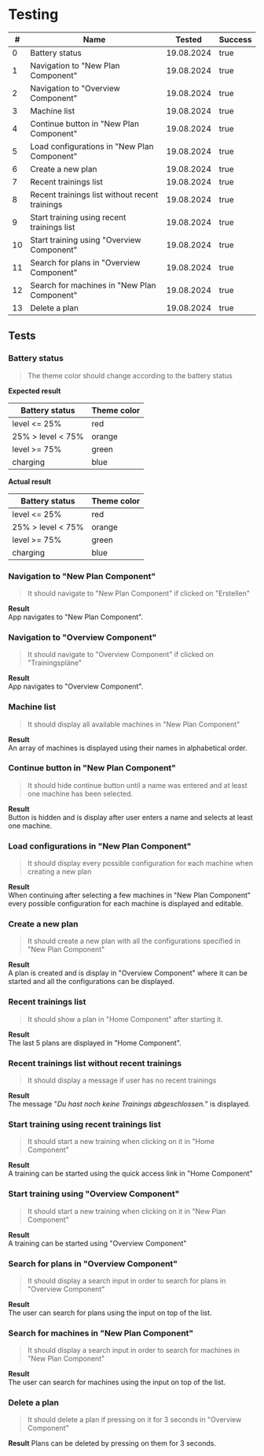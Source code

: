 # Testing

| #  | Name                                           | Tested     | Success |
|----|------------------------------------------------|------------|---------|
| 0  | Battery status                                 | 19.08.2024 | true    |
| 1  | Navigation to "New Plan Component"             | 19.08.2024 | true    |
| 2  | Navigation to "Overview Component"             | 19.08.2024 | true    |
| 3  | Machine list                                   | 19.08.2024 | true    |
| 4  | Continue button in "New Plan Component"        | 19.08.2024 | true    |
| 5  | Load configurations in "New Plan Component"    | 19.08.2024 | true    |
| 6  | Create a new plan                              | 19.08.2024 | true    |
| 7  | Recent trainings list                          | 19.08.2024 | true    |
| 8  | Recent trainings list without recent trainings | 19.08.2024 | true    |
| 9  | Start training using recent trainings list     | 19.08.2024 | true    |
| 10 | Start training using "Overview Component"      | 19.08.2024 | true    |
| 11 | Search for plans in "Overview Component"       | 19.08.2024 | true    |
| 12 | Search for machines in "New Plan Component"    | 19.08.2024 | true    |
| 13 | Delete a plan                                  | 19.08.2024 | true    |

## Tests

### Battery status

> The theme color should change according to the battery status

**Expected result**

| Battery status    | Theme color |
|-------------------|-------------|
| level <= 25%      | red         |
| 25% > level < 75% | orange      |
| level >= 75%      | green       |
| charging          | blue        |

**Actual result**

| Battery status    | Theme color |
|-------------------|-------------|
| level <= 25%      | red         |
| 25% > level < 75% | orange      |
| level >= 75%      | green       |
| charging          | blue        |

### Navigation to "New Plan Component"

> It should navigate to "New Plan Component" if clicked on "Erstellen"

**Result**  
App navigates to "New Plan Component".

### Navigation to "Overview Component"

> It should navigate to "Overview Component" if clicked on "Trainingspläne"

**Result**  
App navigates to "Overview Component".

### Machine list

> It should display all available machines in "New Plan Component"

**Result**  
An array of machines is displayed using their names in alphabetical order.

### Continue button in "New Plan Component"

> It should hide continue button until a name was entered and at least one machine has been selected.

**Result**  
Button is hidden and is display after user enters a name and selects at least one machine.

### Load configurations in "New Plan Component"

> It should display every possible configuration for each machine when creating a new plan

**Result**  
When continuing after selecting a few machines in "New Plan Component" every possible configuration for each machine is
displayed and editable.

### Create a new plan

> It should create a new plan with all the configurations specified in "New Plan Component"

**Result**  
A plan is created and is display in "Overview Component" where it can be started and all the configurations can be
displayed.

### Recent trainings list

> It should show a plan in "Home Component" after starting it.

**Result**  
The last 5 plans are displayed in "Home Component".

### Recent trainings list without recent trainings

> It should display a message if user has no recent trainings

**Result**  
The message "*Du hast noch keine Trainings abgeschlossen.*" is displayed.

### Start training using recent trainings list

> It should start a new training when clicking on it in "Home Component"

**Result**  
A training can be started using the quick access link in "Home Component"

### Start training using "Overview Component"

> It should start a new training when clicking on it in "New Plan Component"

**Result**  
A training can be started using "Overview Component"

### Search for plans in "Overview Component"

> It should display a search input in order to search for plans in "Overview Component"

**Result**  
The user can search for plans using the input on top of the list.

### Search for machines in "New Plan Component"

> It should display a search input in order to search for machines in "New Plan Component"

**Result**  
The user can search for machines using the input on top of the list.

### Delete a plan

> It should delete a plan if pressing on it for 3 seconds in "Overview Component"

**Result**
Plans can be deleted by pressing on them for 3 seconds.
